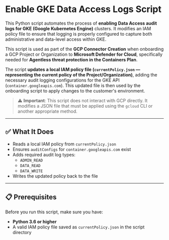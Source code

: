 # Enable GKE Data Access Logs Script

This Python script automates the process of **enabling Data Access audit logs for GKE (Google Kubernetes Engine)** clusters. It modifies an IAM policy file to ensure that logging is properly configured to capture both administrative and data-level access within GKE.

This script is used as part of the **GCP Connector Creation** when onboarding a GCP Project or Organization to **Microsoft Defender for Cloud**, specifically needed for **Agentless threat protection in the Containers Plan**.

The script **updates a local IAM policy file (`currentPolicy.json` — representing the current policy of the Project/Organization)**, adding the necessary audit logging configurations for the GKE API (`container.googleapis.com`). This updated file is then used by the onboarding script to apply changes to the customer's environment.

> ⚠️ **Important**: This script does not interact with GCP directly. It modifies a JSON file that must be applied using the `gcloud` CLI or another appropriate method.

---

## ✅ What It Does

- Reads a local IAM policy from `currentPolicy.json`
- Ensures `auditConfigs` for `container.googleapis.com` exist
- Adds required audit log types:
  - `ADMIN_READ`
  - `DATA_READ`
  - `DATA_WRITE`
- Writes the updated policy back to the file

---

## 📋 Prerequisites

Before you run this script, make sure you have:

- **Python 3.6 or higher**
- A valid IAM policy file saved as `currentPolicy.json` in the script directory


